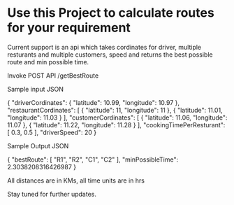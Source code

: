# Use this Project to calculate routes for your requirement

Current support is an api which takes cordinates for driver, multiple resturants and multiple customers, speed and returns the best possible route and min possible time.

Invoke POST API /getBestRoute

Sample input JSON

{
  "driverCordinates": {
    "latitude": 10.99,
    "longitude": 10.97
  },
  "restaurantCordinates": [
    {
      "latitude": 11,
      "longitude": 11
    },
    {
      "latitude": 11.01,
      "longitude": 11.03
    }
  ],
  "customerCordinates": [
    {
      "latitude": 11.06,
      "longitude": 11.07
    },
    {
      "latitude": 11.22,
      "longitude": 11.28
    }
  ],
  "cookingTimePerResturant": [
    0.3,
    0.5
  ],
  "driverSpeed": 20
}



Sample Output JSON

{
    "bestRoute": [
        "R1",
        "R2",
        "C1",
        "C2"
    ],
    "minPossibleTime": 2.3038208316426987
}


All distances are in KMs, all time units are in hrs

Stay tuned for further updates.
